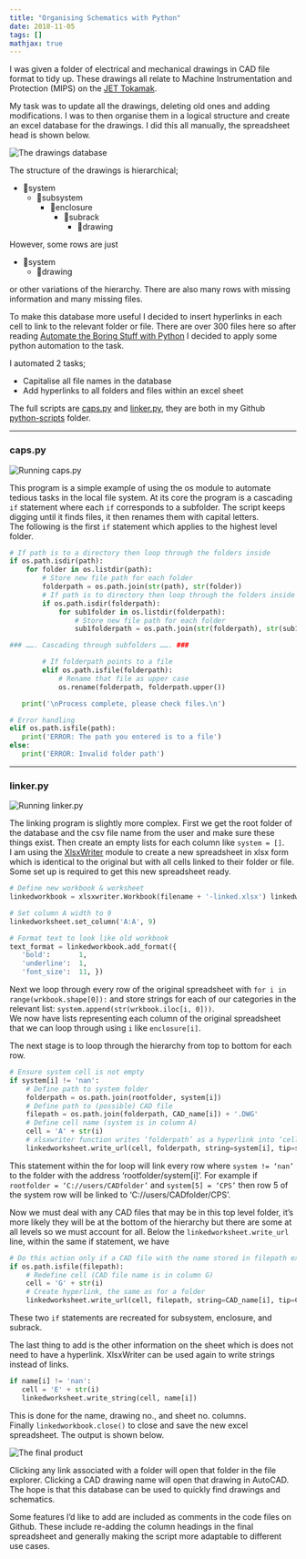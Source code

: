 ```yaml
---
title: "Organising Schematics with Python"
date: 2018-11-05
tags: []
mathjax: true
---
```


I was given a folder of electrical and mechanical drawings in CAD file format to tidy up. These drawings all relate to Machine Instrumentation and Protection (MIPS) on the [JET Tokamak](https://en.wikipedia.org/wiki/Joint_European_Torus). 

My task was to update all the drawings, deleting old ones and adding modifications. I was to then organise them in a logical structure and create an excel database for the drawings. I did this all manually, the spreadsheet head is shown below.

<img src="{{ site.url }}{{ site.baseurl }}/assets/images/2-orig-excel.PNG" alt="The drawings database">

The structure of the drawings is hierarchical; 
- :file_folder:system 
  - :file_folder:subsystem 
    - :file_folder:enclosure 
      - :file_folder:subrack 
        - :page_with_curl:drawing  

However, some rows are just  
- :file_folder:system 
  - :page_with_curl:drawing  

or other variations of the hierarchy. There are also many rows with missing information and many missing files.

To make this database more useful I decided to insert hyperlinks in each cell to link to the relevant folder or file. There are over 300 files here so after reading [Automate the Boring Stuff with Python](https://automatetheboringstuff.com/) I decided to apply some python automation to the task.

I automated 2 tasks; 
- Capitalise all file names in the database
- Add hyperlinks to all folders and files within an excel sheet

The full scripts are [caps.py](https://github.com/mdwcrft/python_scripts/blob/master/caps.py) and [linker.py](https://github.com/mdwcrft/python_scripts/blob/master/linker.py), they are both in my Github [python-scripts](https://github.com/mdwcrft/python_scripts) folder.

---

### caps.py  

<img src="{{ site.url }}{{ site.baseurl }}/assets/images/2-run-caps.gif" alt="Running caps.py">   

This program is a simple example of using the os module to automate tedious tasks in the local file system. At its core the program is a cascading `if` statement where each `if` corresponds to a subfolder. The script keeps digging until it finds files, it then renames them with capital letters.  
The following is the first `if` statement which applies to the highest level folder.  

```python
# If path is to a directory then loop through the folders inside
if os.path.isdir(path):
    for folder in os.listdir(path):
        # Store new file path for each folder
        folderpath = os.path.join(str(path), str(folder))
        # If path is to directory then loop through the folders inside
        if os.path.isdir(folderpath):
            for sub1folder in os.listdir(folderpath):
                # Store new file path for each folder
                sub1folderpath = os.path.join(str(folderpath), str(sub1folder))

### ……. Cascading through subfolders ……. ###

        # If folderpath points to a file
        elif os.path.isfile(folderpath):
            # Rename that file as upper case
            os.rename(folderpath, folderpath.upper())

   print('\nProcess complete, please check files.\n')

# Error handling
elif os.path.isfile(path):
   print('ERROR: The path you entered is to a file')
else:
   print('ERROR: Invalid folder path')   
```  

---

### linker.py

<img src="{{ site.url }}{{ site.baseurl }}/assets/images/2-run-linker.gif" alt="Running linker.py">   

The linking program is slightly more complex. First we get the root folder of the database and the csv file name from the user and make sure these things exist. Then create an empty lists for each column like `system = []`.  
I am using the [XlsxWriter](https://xlsxwriter.readthedocs.io) module to create a new spreadsheet in xlsx form which is identical to the original but with all cells linked to their folder or file.  
Some set up is required to get this new spreadsheet ready.  

```python
# Define new workbook & worksheet
linkedworkbook = xlsxwriter.Workbook(filename + '-linked.xlsx') linkedworksheet = linkedworkbook.add_worksheet('sheet1')

# Set column A width to 9
linkedworksheet.set_column('A:A', 9)  

# Format text to look like old workbook
text_format = linkedworkbook.add_format({
   'bold':       1,
   'underline':  1,
   'font_size':  11, })
```

Next we loop through every row of the original spreadsheet with `for i in range(wrkbook.shape[0]):` and store strings for each of our categories in the relevant list: `system.append(str(wrkbook.iloc[i, 0]))`.  
We now have lists representing each column of the original spreadsheet that we can loop through using `i` like `enclosure[i]`.  

The next stage is to loop through the hierarchy from top to bottom for each row.

```python
# Ensure system cell is not empty
if system[i] != 'nan':
    # Define path to system folder
    folderpath = os.path.join(rootfolder, system[i])
    # Define path to (possible) CAD file                            
    filepath = os.path.join(folderpath, CAD_name[i]) + '.DWG'
    # Define cell name (system is in column A)
    cell = 'A' + str(i)
    # xlsxwriter function writes ‘folderpath’ as a hyperlink into ‘cell’ and displays system[i] in the cell and on hover                                                        
    linkedworksheet.write_url(cell, folderpath, string=system[i], tip=system[i])
```  

This statement within the for loop will link every row where `system != ‘nan’` to the folder with the address ‘rootfolder/system[i]’. For example if `rootfolder = ‘C://users/CADfolder’` and `system[5] = ‘CPS’` then row 5 of the system row will be linked to ‘C://users/CADfolder/CPS’.  

Now we must deal with any CAD files that may be in this top level folder, it’s more likely they will be at the bottom of the hierarchy but there are some at all levels so we must account for all. Below the `linkedworksheet.write_url` line, within the same if statement, we have

```python
# Do this action only if a CAD file with the name stored in filepath exists
if os.path.isfile(filepath):
    # Redefine cell (CAD file name is in column G)                     
    cell = 'G' + str(i)
    # Create hyperlink, the same as for a folder                                                        
    linkedworksheet.write_url(cell, filepath, string=CAD_name[i], tip=CAD_name[i])
```  

These two `if` statements are recreated for subsystem, enclosure, and subrack.  

The last thing to add is the other information on the sheet which is does not need to have a hyperlink. XlsxWriter can be used again to write strings instead of links.

```python
if name[i] != 'nan':
   cell = 'E' + str(i)  
   linkedworksheet.write_string(cell, name[i])
```  

This is done for the name, drawing no., and sheet no. columns.  
Finally `linkedworkbook.close()` to close and save the new excel spreadsheet. The output is shown below. 

<img src="{{ site.url }}{{ site.baseurl }}/assets/images/2-linked-excel.PNG" alt="The final product">  

Clicking any link associated with a folder will open that folder in the file explorer. Clicking a CAD drawing name will open that drawing in AutoCAD. The hope is that this database can be used to quickly find drawings and schematics.  

Some features I’d like to add are included as comments in the code files on Github. These include re-adding the column headings in the final spreadsheet and generally making the script more adaptable to different use cases.